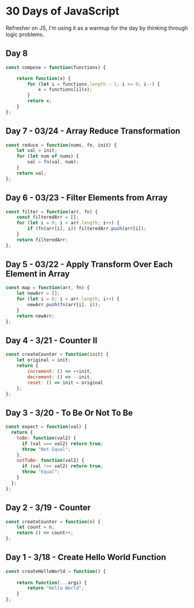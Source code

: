 # 30 Days of JavaScript
Refresher on JS, I'm using it as a warmup for the day by thinking through logic problems.

## Day 8
```javascript
const compose = function(functions) {

    return function(x) {
        for (let i = functions.length - 1; i >= 0; i--) {
            x = functions[i](x);
        }
        return x;
    }
};
```

## Day 7 - 03/24 - Array Reduce Transformation
```javascript
const reduce = function(nums, fn, init) {
    let val = init;
    for (let num of nums) {
        val = fn(val, num);
    }
    return val;
};
```

## Day 6 - 03/23 - Filter Elements from Array
```javascript
const filter = function(arr, fn) {
    const filteredArr = [];
    for (let i = 0; i < arr.length; i++) {
        if (fn(arr[i], i)) filteredArr.push(arr[i]);
    }
    return filteredArr;
};
```

## Day 5 - 03/22 - Apply Transform Over Each Element in Array
```javascript
const map = function(arr, fn) {
    let newArr = [];
    for (let i = 0; i < arr.length; i++) {
        newArr.push(fn(arr[i], i));
    }
    return newArr;
};
```

## Day 4 - 3/21 - Counter II
```javascript
const createCounter = function(init) {
    let original = init;
    return {
        increment: () => ++init,
        decrement: () => --init,
        reset: () => init = original
    };
};
```

## Day 3 - 3/20 - To Be Or Not To Be
```javascript
const expect = function(val) {
  return {
    toBe: function(val2) {
      if (val === val2) return true;
      throw "Not Equal";
    },
    notToBe: function(val2) {
      if (val !== val2) return true;
      throw "Equal";
    }
  };
};
```

## Day 2 - 3/19 - Counter
```javascript
const createCounter = function(n) {
    let count = n;
    return () => count++;
};
```

## Day 1 - 3/18 - Create Hello World Function
```javascript
const createHelloWorld = function() {
    
    return function(...args) {
        return "Hello World";
    }
};
```